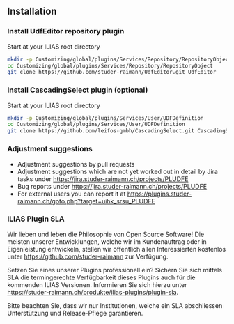 ## Installation

### Install UdfEditor repository plugin
Start at your ILIAS root directory 
```bash
mkdir -p Customizing/global/plugins/Services/Repository/RepositoryObject
cd Customizing/global/plugins/Services/Repository/RepositoryObject
git clone https://github.com/studer-raimann/UdfEditor.git UdfEditor
```

### Install CascadingSelect plugin (optional)
Start at your ILIAS root directory
```bash
mkdir -p Customizing/global/plugins/Services/User/UDFDefinition
cd Customizing/global/plugins/Services/User/UDFDefinition
git clone https://github.com/leifos-gmbh/CascadingSelect.git CascadingSelect
```

### Adjustment suggestions
* Adjustment suggestions by pull requests
* Adjustment suggestions which are not yet worked out in detail by Jira tasks under https://jira.studer-raimann.ch/projects/PLUDFE
* Bug reports under https://jira.studer-raimann.ch/projects/PLUDFE
* For external users you can report it at https://plugins.studer-raimann.ch/goto.php?target=uihk_srsu_PLUDFE

### ILIAS Plugin SLA
Wir lieben und leben die Philosophie von Open Source Software! Die meisten unserer Entwicklungen, welche wir im Kundenauftrag oder in Eigenleistung entwickeln, stellen wir öffentlich allen Interessierten kostenlos unter https://github.com/studer-raimann zur Verfügung.

Setzen Sie eines unserer Plugins professionell ein? Sichern Sie sich mittels SLA die termingerechte Verfügbarkeit dieses Plugins auch für die kommenden ILIAS Versionen. Informieren Sie sich hierzu unter https://studer-raimann.ch/produkte/ilias-plugins/plugin-sla.

Bitte beachten Sie, dass wir nur Institutionen, welche ein SLA abschliessen Unterstützung und Release-Pflege garantieren.
